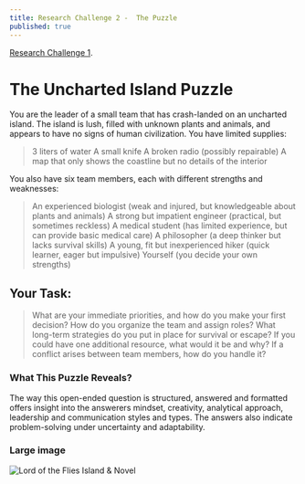 ```yaml
---
title: Research Challenge 2 -  The Puzzle
published: true
---
```



[Research Challenge 1](https://github.com/skikszilcho/Titanic/blob/master/_posts/2025-03-04-Research-Challenge-1.md).


# [](#The-Uncharted-Island-Puzzle)The Uncharted Island Puzzle

You are the leader of a small team that has crash-landed on an uncharted island. The island is lush, filled with unknown plants and animals, and appears to have no signs of human civilization. You have limited supplies:

> 3 liters of water
> A small knife
> A broken radio (possibly repairable)
> A map that only shows the coastline but no details of the interior


You also have six team members, each with different strengths and weaknesses:

> An experienced biologist (weak and injured, but knowledgeable about plants and animals)
> A strong but impatient engineer (practical, but sometimes reckless)
> A medical student (has limited experience, but can provide basic medical care)
> A philosopher (a deep thinker but lacks survival skills)
> A young, fit but inexperienced hiker (quick learner, eager but impulsive)
> Yourself (you decide your own strengths)

## [](#Your-Task:)Your Task:

> What are your immediate priorities, and how do you make your first decision?
> How do you organize the team and assign roles?
> What long-term strategies do you put in place for survival or escape?
> If you could have one additional resource, what would it be and why?
> If a conflict arises between team members, how do you handle it?

### [](#What-This-Puzzle-Reveals?)What This Puzzle Reveals?

The way this open-ended question is structured, answered and formatted offers insight into the answerers mindset, creativity, analytical approach, leadership and communication styles and types. The answers also indicate problem-solving under uncertainty and adaptability.


### Large image

![Lord of the Flies Island & Novel](https://substackcdn.com/image/fetch/w_1272,c_limit,f_webp,q_auto:good,fl_progressive:steep/https%3A%2F%2Fsubstack-post-media.s3.amazonaws.com%2Fpublic%2Fimages%2F95da6e9d-1bb3-44df-843e-a7decb5cbc16_2912x2096.png)


